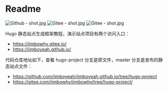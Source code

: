 # Readme

![Github - shot.jpg](https://github.com/jimboyeah/jimboyeah.github.io/raw/hugo-project/assets/shot.jpg)
![Gitee - shot.jpg](https://gitee.com/jimbowhy/jimbowhy/raw/hugo-project/assets/shot.jpg)
![Gitee - shot.jpg](https://gitee.com/jimbowhy/jimbowhy/raw/hugo-project/assets/shot2.jpg)

Hugo 静态站点生成框架教程，演示站点项目有两个访问入口：

- https://jimbowhy.gitee.io/
- https://jimboyeah.github.io/

代码仓库地址如下，查看 hugo-project 分支是原文件，master 分支是发布的静态站点文件：

- https://github.com/jimboyeah/jimboyeah.github.io/tree/hugo-project
- https://gitee.com/jimbowhy/jimbowhy/tree/hugo-project/

<!-- ![github 图片打不开](https://upload-images.jianshu.io/upload_images/5509701-d951ad2bac8ff39f.jpg) -->